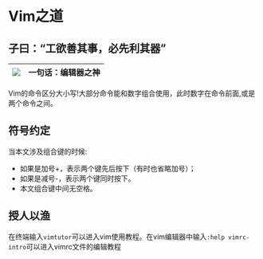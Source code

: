 Vim之道
===
子曰：“工欲善其事，必先利其器”
---------------------

|![](http://img.my.csdn.net/uploads/201406/15/1402811722_5338.png)|一句话：编辑器之神|
|-----|-----|


Vim的命令区分大小写!大部分命令能和数字组合使用，此时数字在命令前面,或是两个命令之间。

##  符号约定
当本文涉及组合键的时候:
- 如果是加号+，表示两个键先后按下（有时也省略加号）；
- 如果是减号-，表示两个键同时按下。
- 本文组合键中间无空格。

##  授人以渔
在终端输入`vimtutor`可以进入vim使用教程。在vim编辑器中输入`:help vimrc-intro`可以进入vimrc文件的编辑教程
